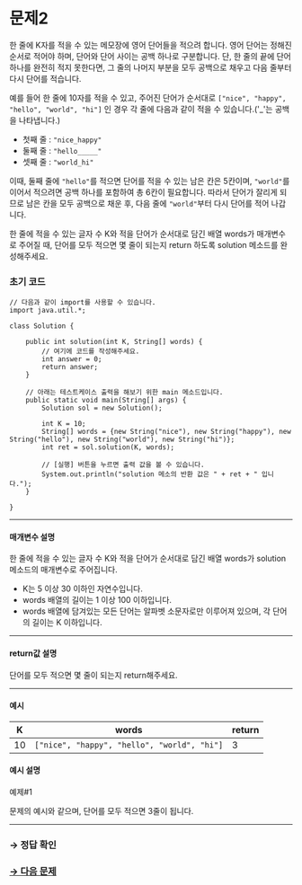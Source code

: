 # 문제2

한 줄에 K자를 적을 수 있는 메모장에 영어 단어들을 적으려 합니다. 영어 단어는 정해진 순서로 적어야 하며, 단어와 단어 사이는 공백 하나로 구분합니다. 단, 한 줄의 끝에 단어 하나를 완전히 적지 못한다면, 그 줄의 나머지 부분을 모두 공백으로 채우고 다음 줄부터 다시 단어를 적습니다.

예를 들어 한 줄에 10자를 적을 수 있고, 주어진 단어가 순서대로 `["nice", "happy", "hello", "world", "hi"]` 인 경우 각 줄에 다음과 같이 적을 수 있습니다.('_'는 공백을 나타냅니다.)

* 첫째 줄 : `"nice_happy"`
* 둘째 줄 : `"hello_____"`
* 셋째 줄 : `"world_hi"`

이때, 둘째 줄에 `"hello"`를 적으면 단어를 적을 수 있는 남은 칸은 5칸이며, `"world"`를 이어서 적으려면 공백 하나를 포함하여 총 6칸이 필요합니다. 따라서 단어가 잘리게 되므로 남은 칸을 모두 공백으로 채운 후, 다음 줄에 `"world"`부터 다시 단어를 적어 나갑니다.

한 줄에 적을 수 있는 글자 수 K와 적을 단어가 순서대로 담긴 배열 words가 매개변수로 주어질 때, 단어를 모두 적으면 몇 줄이 되는지 return 하도록 solution 메소드를 완성해주세요.

### 초기 코드

```
// 다음과 같이 import를 사용할 수 있습니다.
import java.util.*;

class Solution {

    public int solution(int K, String[] words) {
        // 여기에 코드를 작성해주세요.
        int answer = 0;
        return answer;
    }

    // 아래는 테스트케이스 출력을 해보기 위한 main 메소드입니다.
    public static void main(String[] args) {
        Solution sol = new Solution();
        
        int K = 10;
        String[] words = {new String("nice"), new String("happy"), new String("hello"), new String("world"), new String("hi")};
        int ret = sol.solution(K, words);

        // [실행] 버튼을 누르면 출력 값을 볼 수 있습니다.
        System.out.println("solution 메소의 반환 값은 " + ret + " 입니다.");
    }
    
}
```

---

#### 매개변수 설명
한 줄에 적을 수 있는 글자 수 K와 적을 단어가 순서대로 담긴 배열 words가 solution 메소드의 매개변수로 주어집니다.

* K는 5 이상 30 이하인 자연수입니다.
* words 배열의 길이는 1 이상 100 이하입니다.
* words 배열에 담겨있는 모든 단어는 알파벳 소문자로만 이루어져 있으며, 각 단어의 길이는 K 이하입니다.

---

#### return값 설명
단어를 모두 적으면 몇 줄이 되는지 return해주세요.

---

#### 예시

| K  | words                                       | return |
|----|---------------------------------------------|--------|
| 10 | `["nice", "happy", "hello", "world", "hi"]` | 3      |

#### 예시 설명

예제#1

문제의 예시와 같으며, 단어를 모두 적으면 3줄이 됩니다.

---

### → 정답 확인

### [→ 다음 문제](https://github.com/tnehf18/cosPro/blob/main/java/ex_1st/ex_1st_06/no_03/desc_03.md "cosPro 1급 Java 6차 3번 문제")
